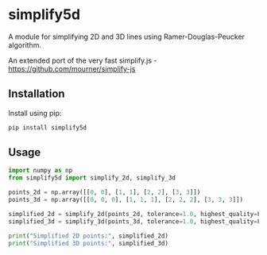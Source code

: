 # simplify5d

A module for simplifying 2D and 3D lines using Ramer-Douglas-Peucker algorithm.

An extended port of the very fast simplify.js - https://github.com/mourner/simplify-js

## Installation

Install using pip:

```bash
pip install simplify5d
```

## Usage

```python
import numpy as np
from simplify5d import simplify_2d, simplify_3d

points_2d = np.array([[0, 0], [1, 1], [2, 2], [3, 3]])
points_3d = np.array([[0, 0, 0], [1, 1, 1], [2, 2, 2], [3, 3, 3]])

simplified_2d = simplify_2d(points_2d, tolerance=1.0, highest_quality=False)
simplified_3d = simplify_3d(points_3d, tolerance=1.0, highest_quality=False)

print("Simplified 2D points:", simplified_2d)
print("Simplified 3D points:", simplified_3d)
